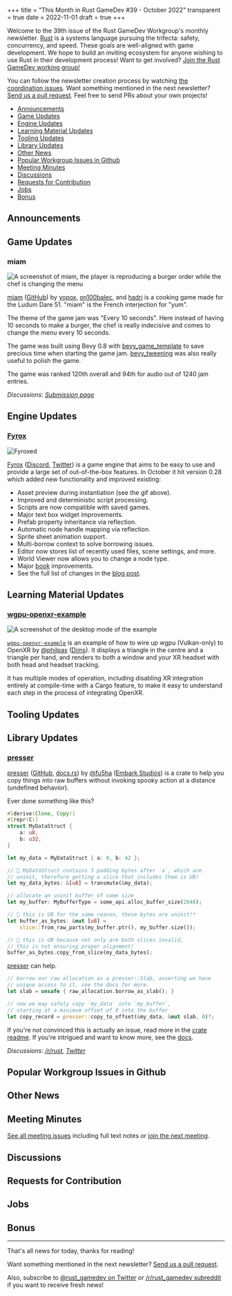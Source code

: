 +++
title = "This Month in Rust GameDev #39 - October 2022"
transparent = true
date = 2022-11-01
draft = true
+++

<!-- no toc -->

<!-- Check the post with markdownlint-->

Welcome to the 39th issue of the Rust GameDev Workgroup's
monthly newsletter.
[Rust] is a systems language pursuing the trifecta:
safety, concurrency, and speed.
These goals are well-aligned with game development.
We hope to build an inviting ecosystem for anyone wishing
to use Rust in their development process!
Want to get involved? [Join the Rust GameDev working group!][join]

You can follow the newsletter creation process
by watching [the coordination issues][coordination].
Want something mentioned in the next newsletter?
[Send us a pull request][pr].
Feel free to send PRs about your own projects!

[Rust]: https://rust-lang.org
[join]: https://github.com/rust-gamedev/wg#join-the-fun
[pr]: https://github.com/rust-gamedev/rust-gamedev.github.io
[coordination]: https://github.com/rust-gamedev/rust-gamedev.github.io/issues?q=label%3Acoordination

- [Announcements](#announcements)
- [Game Updates](#game-updates)
- [Engine Updates](#engine-updates)
- [Learning Material Updates](#learning-material-updates)
- [Tooling Updates](#tooling-updates)
- [Library Updates](#library-updates)
- [Other News](#other-news)
- [Popular Workgroup Issues in Github](#popular-workgroup-issues-in-github)
- [Meeting Minutes](#meeting-minutes)
- [Discussions](#discussions)
- [Requests for Contribution](#requests-for-contribution)
- [Jobs](#jobs)
- [Bonus](#bonus)

<!--
Ideal section structure is:

```
### [Title]

![image/GIF description](image link)
_image caption_

A paragraph or two with a summary and [useful links].

_Discussions:
[/r/rust](https://reddit.com/r/rust/todo),
[twitter](https://twitter.com/todo/status/123456)_

[Title]: https://first.link
[useful links]: https://other.link
```

If needed, a section can be split into subsections with a "------" delimiter.
-->

## Announcements

## Game Updates

### miam

![A screenshot of miam, the player is reproducing a burger order
while the chef is changing the menu](miam.png)

[miam] ([GitHub][miam-src]) by [yopox], [on100balec], and [hadri]
is a cooking game made for the Ludum Dare 51.
"miam" is the French interjection for "yum".

The theme of the game jam was "Every 10 seconds".
Here instead of having 10 seconds to make a burger,
the chef is really indecisive and comes to change
the menu every 10 seconds.

The game was built using Bevy 0.8 with [bevy_game_template]
to save precious time when starting the game jam.
[bevy_tweening] was also really useful to polish the game.

The game was ranked 120th overall and 94th for audio out of 1240 jam entries.

_Discussions: [Submission page](https://ldjam.com/events/ludum-dare/51/miam)_

[miam]: https://yopox.itch.io/miam
[miam-src]: https://www.github.com/yopox/LD51
[yopox]: https://mstdn.social/@yopox
[on100balec]: https://soundcloud.com/jmen_balec
[hadri]: https://github.com/HadrienRenaud
[bevy_game_template]: https://github.com/NiklasEi/bevy_game_template
[bevy_tweening]: https://github.com/djeedai/bevy_tweening

## Engine Updates

### [Fyrox]

![Fyroxed](fyroxed.gif)

[Fyrox] ([Discord][fyrox_discord], [Twitter][fyrox_twitter]) is a game engine that
aims to be easy to use and provide a large set of out-of-the-box features. In October
it hit version 0.28 which added new functionality and improved existing:

- Asset preview during instantiation (see the gif above).
- Improved and deterministic script processing.
- Scripts are now compatible with saved games.
- Major text box widget improvements.
- Prefab property inheritance via reflection.
- Automatic node handle mapping via reflection.
- Sprite sheet animation support.
- Multi-borrow context to solve borrowing issues.
- Editor now stores list of recently used files, scene settings, and more.
- World Viewer now allows you to change a node type.
- Major [book] improvements.
- See the full list of changes in the [blog post][0.28].

[Fyrox]: https://github.com/FyroxEngine/Fyrox
[0.28]: https://fyrox.rs/blog/post/feature-highlights-0-28/
[fyrox_discord]: https://discord.com/invite/xENF5Uh
[fyrox_twitter]: https://twitter.com/DmitryNStepanov
[book]: https://fyrox-book.github.io/

## Learning Material Updates

### [wgpu-openxr-example][wgpu-openxr-example]

![A screenshot of the desktop mode of the example](wgpu-openxr-example.png)

[`wgpu-openxr-example`][wgpu-openxr-example] is an example of how to wire up
wgpu (Vulkan-only) to OpenXR by [@philpax](https://github.com/philpax)
([Dims][dims]). It displays a triangle in the centre and a triangle per hand,
and renders to both a window and your XR headset with both head and headset tracking.

It has multiple modes of operation, including disabling XR integration
entirely at compile-time with a Cargo feature, to make it easy to understand
each step in the process of integrating OpenXR.

[wgpu-openxr-example]: https://github.com/philpax/wgpu-openxr-example
[dims]: https://www.dims.co/

## Tooling Updates

## Library Updates

### [presser]

[presser] ([GitHub][presser-github], [docs.rs][presser-docs])
by [@fu5ha] ([Embark Studios][embark])
is a crate to help you copy things into raw buffers without
invoking spooky action at a distance (undefined behavior).

Ever done something like this?

```rust
#[derive(Clone, Copy)]
#[repr(C)]
struct MyDataStruct {
    a: u8,
    b: u32,
}

let my_data = MyDataStruct { a: 0, b: 42 };

// 🚨 MyDataStruct contains 3 padding bytes after `a`, which are
// uninit, therefore getting a slice that includes them is UB!
let my_data_bytes: &[u8] = transmute(&my_data);

// allocate an uninit buffer of some size
let my_buffer: MyBufferType = some_api.alloc_buffer_size(2048);

// 🚨 this is UB for the same reason, these bytes are uninit!*
let buffer_as_bytes: &mut [u8] =
    slice::from_raw_parts(my_buffer.ptr(), my_buffer.size());

// 🚨 this is UB because not only are both slices invalid,
// this is not ensuring proper alignment!
buffer_as_bytes.copy_from_slice(my_data_bytes);
```

[presser] can help.

```rust
// borrow our raw allocation as a presser::Slab, asserting we have
// unique access to it. see the docs for more.
let slab = unsafe { raw_allocation.borrow_as_slab(); }

// now we may safely copy `my_data` into `my_buffer`,
// starting at a minimum offset of 0 into the buffer
let copy_record = presser::copy_to_offset(&my_data, &mut slab, 0)?;
```

If you're not convinced this is actually an issue, read more in the
[crate readme][presser-readme]. If you're intrigued and want to know more,
see the [docs][presser-docs].

_Discussions: [/r/rust](https://reddit.com/r/rust/comments/y5mq3w/presser),
[Twitter](https://twitter.com/fu5ha/status/1581705656218062848)_

[presser]: https://crates.io/crates/presser
[presser-github]: https://github.com/embarkstudios/presser
[presser-docs]: https://docs.rs/presser
[@fu5ha]: https://github.com/fu5ha
[embark]: https://github.com/embarkstudios
[presser-readme]: https://crates.io/crates/presser

## Popular Workgroup Issues in Github

<!-- Up to 10 links to interesting issues -->

## Other News

<!-- One-liners for plan items that haven't got their own sections. -->

## Meeting Minutes

<!-- Up to 10 most important notes + a link to the full details -->

[See all meeting issues][label_meeting] including full text notes
or [join the next meeting][join].

[label_meeting]: https://github.com/rust-gamedev/wg/issues?q=label%3Ameeting

## Discussions

<!-- Links to handpicked reddit/twitter/urlo/etc threads that provide
useful information -->

## Requests for Contribution

<!-- Links to "good first issue"-labels or direct links to specific tasks -->

## Jobs

<!-- An optional section for new jobs related to Rust gamedev -->

## Bonus

<!-- Bonus section to make the newsletter more interesting
and highlight events from the past. -->

------

That's all news for today, thanks for reading!

Want something mentioned in the next newsletter?
[Send us a pull request][pr].

Also, subscribe to [@rust_gamedev on Twitter][@rust_gamedev]
or [/r/rust_gamedev subreddit][/r/rust_gamedev] if you want to receive fresh news!

<!--
TODO: Add real links and un-comment once this post is published
**Discuss this post on**:
[/r/rust_gamedev](TODO),
[Twitter](TODO),
[Discord](https://discord.gg/yNtPTb2).
-->

[/r/rust_gamedev]: https://reddit.com/r/rust_gamedev
[@rust_gamedev]: https://twitter.com/rust_gamedev
